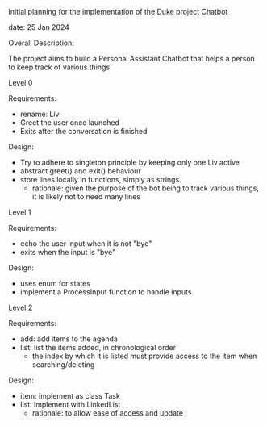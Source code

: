 Initial planning for the implementation of the Duke project Chatbot

date: 25 Jan 2024

Overall Description:

The project aims to build a Personal Assistant Chatbot that helps a person to keep track of various things



Level 0

Requirements:
- rename: Liv
- Greet the user once launched
- Exits after the conversation is finished

Design:
- Try to adhere to singleton principle by keeping only one Liv active
- abstract greet() and exit() behaviour
- store lines locally in functions, simply as strings. 
	- rationale: given the purpose of the bot being to track various things, it is likely not to need many lines



Level 1

Requirements:
- echo the user input when it is not "bye"
- exits when the input is "bye"

Design:
- uses enum for states
- implement a ProcessInput function to handle inputs



Level 2

Requirements:
- add: add items to the agenda
- list: list the items added, in chronological order
	- the index by which it is listed must provide access to the item when searching/deleting

Design:
- item: implement as class Task
- list: implement with LinkedList
	- rationale: to allow ease of access and update









